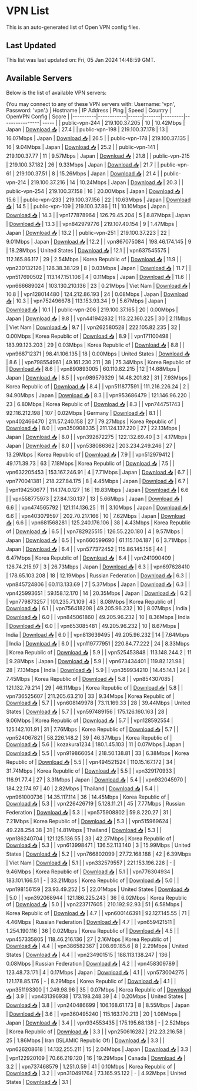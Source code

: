 # VPN List

This is an auto-generated list of Open VPN config files.

## Last Updated

This list was last updated on: Fri, 05 Jan 2024 14:48:59 GMT.

## Available Servers

Below is the list of available VPN servers:

(You may connect to any of these VPN servers with: Username: 'vpn', Password: 'vpn'.)
| Hostname | IP Address | Ping | Speed | Country | OpenVPN Config | Score |
|----------|------------|------|-------|---------|----------------| ----- |
| public-vpn-244 | 219.100.37.205 | 10 | 10.42Mbps | Japan | [Download 📥](./configs/server_0_JP.ovpn) | 27.4 |
| public-vpn-198 | 219.100.37.178 | 13 | 16.07Mbps | Japan | [Download 📥](./configs/server_1_JP.ovpn) | 26.5 |
| public-vpn-178 | 219.100.37.135 | 16 | 9.04Mbps | Japan | [Download 📥](./configs/server_2_JP.ovpn) | 25.2 |
| public-vpn-141 | 219.100.37.77 | 11 | 9.57Mbps | Japan | [Download 📥](./configs/server_3_JP.ovpn) | 21.8 |
| public-vpn-215 | 219.100.37.182 | 26 | 9.33Mbps | Japan | [Download 📥](./configs/server_4_JP.ovpn) | 21.7 |
| public-vpn-61 | 219.100.37.51 | 8 | 15.26Mbps | Japan | [Download 📥](./configs/server_5_JP.ovpn) | 21.4 |
| public-vpn-214 | 219.100.37.216 | 14 | 10.24Mbps | Japan | [Download 📥](./configs/server_6_JP.ovpn) | 20.3 |
| public-vpn-254 | 219.100.37.158 | 16 | 20.00Mbps | Japan | [Download 📥](./configs/server_7_JP.ovpn) | 15.6 |
| public-vpn-233 | 219.100.37.156 | 22 | 10.63Mbps | Japan | [Download 📥](./configs/server_8_JP.ovpn) | 14.5 |
| public-vpn-109 | 219.100.37.86 | 11 | 10.10Mbps | Japan | [Download 📥](./configs/server_9_JP.ovpn) | 14.3 |
| vpn177878964 | 126.79.45.204 | 5 | 8.87Mbps | Japan | [Download 📥](./configs/server_10_JP.ovpn) | 13.3 |
| vpn842979776 | 219.107.40.154 | 9 | 1.47Mbps | Japan | [Download 📥](./configs/server_11_JP.ovpn) | 13.2 |
| public-vpn-251 | 219.100.37.223 | 22 | 9.01Mbps | Japan | [Download 📥](./configs/server_12_JP.ovpn) | 12.2 |
| vpn867075084 | 198.46.174.145 | 9 | 18.28Mbps | United States | [Download 📥](./configs/server_13_US.ovpn) | 12.1 |
| vpn637545575 | 112.165.86.117 | 29 | 2.54Mbps | Korea Republic of | [Download 📥](./configs/server_14_KR.ovpn) | 11.9 |
| vpn230132126 | 126.38.38.129 | 8 | 0.03Mbps | Japan | [Download 📥](./configs/server_15_JP.ovpn) | 11.7 |
| vpn517690502 | 113.147.151.106 | 4 | 0.11Mbps | Japan | [Download 📥](./configs/server_16_JP.ovpn) | 11.6 |
| vpn666689024 | 103.130.210.136 | 23 | 0.21Mbps | Viet Nam | [Download 📥](./configs/server_17_VN.ovpn) | 10.8 |
| vpn128014480 | 124.212.86.193 | 24 | 0.08Mbps | Japan | [Download 📥](./configs/server_18_JP.ovpn) | 10.3 |
| vpn752496678 | 113.153.93.34 | 9 | 5.67Mbps | Japan | [Download 📥](./configs/server_19_JP.ovpn) | 10.1 |
| public-vpn-206 | 219.100.37.165 | 20 | 0.00Mbps | Japan | [Download 📥](./configs/server_20_JP.ovpn) | 9.8 |
| vpn441942832 | 113.22.160.225 | 30 | 2.11Mbps | Viet Nam | [Download 📥](./configs/server_21_VN.ovpn) | 9.7 |
| vpn262580528 | 222.105.82.235 | 32 | 0.00Mbps | Korea Republic of | [Download 📥](./configs/server_22_KR.ovpn) | 8.9 |
| vpn171100498 | 183.99.123.203 | 29 | 0.03Mbps | Korea Republic of | [Download 📥](./configs/server_23_KR.ovpn) | 8.8 |
| vpn968712371 | 98.41.106.135 | 18 | 0.00Mbps | United States | [Download 📥](./configs/server_24_US.ovpn) | 8.6 |
| vpn798554961 | 49.161.230.211 | 38 | 75.34Mbps | Korea Republic of | [Download 📥](./configs/server_25_KR.ovpn) | 8.6 |
| vpn890893005 | 60.110.82.215 | 12 | 14.68Mbps | Japan | [Download 📥](./configs/server_26_JP.ovpn) | 8.5 |
| vpn989579329 | 14.48.201.82 | 31 | 7.93Mbps | Korea Republic of | [Download 📥](./configs/server_27_KR.ovpn) | 8.4 |
| vpn511877591 | 111.216.226.24 | 2 | 94.90Mbps | Japan | [Download 📥](./configs/server_28_JP.ovpn) | 8.3 |
| vpn953686479 | 121.146.96.220 | 23 | 6.80Mbps | Korea Republic of | [Download 📥](./configs/server_29_KR.ovpn) | 8.3 |
| vpn744751743 | 92.116.212.198 | 107 | 0.02Mbps | Germany | [Download 📥](./configs/server_30_DE.ovpn) | 8.1 |
| vpn402466470 | 211.57.240.158 | 27 | 79.27Mbps | Korea Republic of | [Download 📥](./configs/server_31_KR.ovpn) | 8.0 |
| vpn350908335 | 211.124.137.220 | 27 | 22.13Mbps | Japan | [Download 📥](./configs/server_32_JP.ovpn) | 8.0 |
| vpn392672275 | 122.132.69.40 | 3 | 4.17Mbps | Japan | [Download 📥](./configs/server_33_JP.ovpn) | 8.0 |
| vpn538086362 | 203.234.249.246 | 27 | 13.29Mbps | Korea Republic of | [Download 📥](./configs/server_34_KR.ovpn) | 7.9 |
| vpn512979412 | 49.171.39.73 | 63 | 7.18Mbps | Korea Republic of | [Download 📥](./configs/server_35_KR.ovpn) | 7.5 |
| vpn632205453 | 153.167.246.91 | 4 | 7.71Mbps | Japan | [Download 📥](./configs/server_36_JP.ovpn) | 6.7 |
| vpn770041381 | 218.227.84.175 | 8 | 4.45Mbps | Japan | [Download 📥](./configs/server_37_JP.ovpn) | 6.7 |
| vpn194250677 | 114.174.0.127 | 16 | 19.83Mbps | Japan | [Download 📥](./configs/server_38_JP.ovpn) | 6.6 |
| vpn558775973 | 27.84.130.137 | 13 | 5.66Mbps | Japan | [Download 📥](./configs/server_39_JP.ovpn) | 6.6 |
| vpn474565792 | 121.114.136.25 | 11 | 3.10Mbps | Japan | [Download 📥](./configs/server_40_JP.ovpn) | 6.6 |
| vpn403079597 | 202.70.217.166 | 10 | 7.62Mbps | Japan | [Download 📥](./configs/server_41_JP.ovpn) | 6.6 |
| vpn681568281 | 125.240.176.106 | 38 | 4.43Mbps | Korea Republic of | [Download 📥](./configs/server_42_KR.ovpn) | 6.5 |
| vpn782925515 | 126.55.220.180 | 4 | 9.57Mbps | Japan | [Download 📥](./configs/server_43_JP.ovpn) | 6.5 |
| vpn660599690 | 61.115.104.187 | 6 | 3.71Mbps | Japan | [Download 📥](./configs/server_44_JP.ovpn) | 6.4 |
| vpn577372452 | 115.86.145.156 | 44 | 6.47Mbps | Korea Republic of | [Download 📥](./configs/server_45_KR.ovpn) | 6.4 |
| vpn241090409 | 126.74.215.97 | 3 | 26.73Mbps | Japan | [Download 📥](./configs/server_46_JP.ovpn) | 6.3 |
| vpn697628410 | 178.65.103.208 | 18 | 12.19Mbps | Russian Federation | [Download 📥](./configs/server_47_RU.ovpn) | 6.3 |
| vpn845724806 | 60.113.133.69 | 7 | 5.37Mbps | Japan | [Download 📥](./configs/server_48_JP.ovpn) | 6.3 |
| vpn425993651 | 59.158.12.170 | 14 | 20.35Mbps | Japan | [Download 📥](./configs/server_49_JP.ovpn) | 6.2 |
| vpn779873257 | 101.235.71.109 | 43 | 8.08Mbps | Korea Republic of | [Download 📥](./configs/server_50_KR.ovpn) | 6.1 |
| vpn756418208 | 49.205.96.232 | 10 | 8.07Mbps | India | [Download 📥](./configs/server_51_IN.ovpn) | 6.0 |
| vpn845061860 | 49.205.96.232 | 10 | 8.36Mbps | India | [Download 📥](./configs/server_52_IN.ovpn) | 6.0 |
| vpn653085481 | 49.205.96.232 | 10 | 8.67Mbps | India | [Download 📥](./configs/server_53_IN.ovpn) | 6.0 |
| vpn813639495 | 49.205.96.232 | 14 | 7.64Mbps | India | [Download 📥](./configs/server_54_IN.ovpn) | 6.0 |
| vpn119777951 | 220.84.77.222 | 24 | 8.33Mbps | Korea Republic of | [Download 📥](./configs/server_55_KR.ovpn) | 5.9 |
| vpn525453848 | 113.148.244.2 | 11 | 9.28Mbps | Japan | [Download 📥](./configs/server_56_JP.ovpn) | 5.9 |
| vpn673434401 | 119.82.121.98 | 28 | 7.13Mbps | India | [Download 📥](./configs/server_57_IN.ovpn) | 5.9 |
| vpn359934210 | 14.45.14.1 | 24 | 7.45Mbps | Korea Republic of | [Download 📥](./configs/server_58_KR.ovpn) | 5.8 |
| vpn854307085 | 121.132.79.214 | 29 | 46.11Mbps | Korea Republic of | [Download 📥](./configs/server_59_KR.ovpn) | 5.8 |
| vpn736525607 | 211.205.63.210 | 33 | 9.34Mbps | Korea Republic of | [Download 📥](./configs/server_60_KR.ovpn) | 5.7 |
| vpn608149978 | 73.11.169.33 | 28 | 39.44Mbps | United States | [Download 📥](./configs/server_61_US.ovpn) | 5.7 |
| vpn597489156 | 175.126.160.163 | 28 | 9.06Mbps | Korea Republic of | [Download 📥](./configs/server_62_KR.ovpn) | 5.7 |
| vpn128592554 | 125.142.101.91 | 31 | 7.76Mbps | Korea Republic of | [Download 📥](./configs/server_63_KR.ovpn) | 5.7 |
| vpn524067821 | 58.226.148.2 | 39 | 46.37Mbps | Korea Republic of | [Download 📥](./configs/server_64_KR.ovpn) | 5.6 |
| kozakura1234 | 180.1.45.103 | 11 | 0.07Mbps | Japan | [Download 📥](./configs/server_65_JP.ovpn) | 5.5 |
| vpn919866054 | 218.50.138.81 | 33 | 6.38Mbps | Korea Republic of | [Download 📥](./configs/server_66_KR.ovpn) | 5.5 |
| vpn494521524 | 110.15.167.172 | 34 | 31.74Mbps | Korea Republic of | [Download 📥](./configs/server_67_KR.ovpn) | 5.5 |
| vpn329170933 | 116.91.77.4 | 27 | 3.31Mbps | Japan | [Download 📥](./configs/server_68_JP.ovpn) | 5.4 |
| vpn932045970 | 184.22.174.97 | 40 | 2.82Mbps | Thailand | [Download 📥](./configs/server_69_TH.ovpn) | 5.4 |
| vpn961000736 | 14.35.117.114 | 36 | 14.45Mbps | Korea Republic of | [Download 📥](./configs/server_70_KR.ovpn) | 5.3 |
| vpn226426719 | 5.128.11.21 | 45 | 7.77Mbps | Russian Federation | [Download 📥](./configs/server_71_RU.ovpn) | 5.3 |
| vpn575908802 | 59.8.220.27 | 31 | 7.21Mbps | Korea Republic of | [Download 📥](./configs/server_72_KR.ovpn) | 5.3 |
| vpn515969624 | 49.228.254.38 | 31 | 14.81Mbps | Thailand | [Download 📥](./configs/server_73_TH.ovpn) | 5.3 |
| vpn186240704 | 121.125.136.55 | 33 | 42.27Mbps | Korea Republic of | [Download 📥](./configs/server_74_KR.ovpn) | 5.3 |
| vpn613998471 | 136.52.113.140 | 3 | 15.99Mbps | United States | [Download 📥](./configs/server_75_US.ovpn) | 5.2 |
| vpn766802099 | 27.72.168.188 | 42 | 6.39Mbps | Viet Nam | [Download 📥](./configs/server_76_VN.ovpn) | 5.1 |
| vpn332579557 | 221.153.196.226 | - | 9.46Mbps | Korea Republic of | [Download 📥](./configs/server_77_KR.ovpn) | 5.1 |
| vpn776304934 | 183.101.166.51 | - | 33.21Mbps | Korea Republic of | [Download 📥](./configs/server_78_KR.ovpn) | 5.0 |
| vpn198156159 | 23.93.49.252 | 5 | 22.01Mbps | United States | [Download 📥](./configs/server_79_US.ovpn) | 5.0 |
| vpn392068944 | 121.186.225.243 | 36 | 6.02Mbps | Korea Republic of | [Download 📥](./configs/server_80_KR.ovpn) | 5.0 |
| vpn223717605 | 210.192.92.93 | 51 | 6.58Mbps | Korea Republic of | [Download 📥](./configs/server_81_KR.ovpn) | 4.7 |
| vpn600146391 | 92.127.145.55 | 71 | 4.46Mbps | Russian Federation | [Download 📥](./configs/server_82_RU.ovpn) | 4.7 |
| vpn659421511 | 1.254.190.116 | 36 | 0.02Mbps | Korea Republic of | [Download 📥](./configs/server_83_KR.ovpn) | 4.5 |
| vpn457335805 | 118.46.216.136 | 27 | 2.16Mbps | Korea Republic of | [Download 📥](./configs/server_84_KR.ovpn) | 4.4 |
| vpn386582367 | 208.69.185.6 | 8 | 2.29Mbps | United States | [Download 📥](./configs/server_85_US.ovpn) | 4.4 |
| vpn234901515 | 188.113.138.247 | 136 | 0.08Mbps | Russian Federation | [Download 📥](./configs/server_86_RU.ovpn) | 4.2 |
| vpn458309789 | 123.48.73.171 | 4 | 0.17Mbps | Japan | [Download 📥](./configs/server_87_JP.ovpn) | 4.1 |
| vpn573004275 | 121.178.85.176 | - | 8.29Mbps | Korea Republic of | [Download 📥](./configs/server_88_KR.ovpn) | 4.1 |
| vpn351193300 | 1.249.98.96 | 35 | 0.07Mbps | Korea Republic of | [Download 📥](./configs/server_89_KR.ovpn) | 3.9 |
| vpn431396938 | 173.198.248.39 | 4 | 0.20Mbps | United States | [Download 📥](./configs/server_90_US.ovpn) | 3.8 |
| vpn240486699 | 106.168.61.173 | 8 | 8.55Mbps | Japan | [Download 📥](./configs/server_91_JP.ovpn) | 3.6 |
| vpn360495240 | 115.163.170.213 | 20 | 1.08Mbps | Japan | [Download 📥](./configs/server_92_JP.ovpn) | 3.4 |
| vpn934553435 | 175.195.68.138 | - | 2.52Mbps | Korea Republic of | [Download 📥](./configs/server_93_KR.ovpn) | 3.3 |
| vpn250616282 | 212.23.216.58 | 25 | 1.86Mbps | Iran (ISLAMIC Republic Of) | [Download 📥](./configs/server_94_IR.ovpn) | 3.3 |
| vpn626208618 | 14.132.255.211 | 15 | 2.04Mbps | Japan | [Download 📥](./configs/server_95_JP.ovpn) | 3.3 |
| vpn122920109 | 70.66.219.120 | 16 | 19.29Mbps | Canada | [Download 📥](./configs/server_96_CA.ovpn) | 3.2 |
| vpn737468579 | 1.251.0.59 | 41 | 0.10Mbps | Korea Republic of | [Download 📥](./configs/server_97_KR.ovpn) | 3.2 |
| vpn310491764 | 73.165.95.122 | - | 4.92Mbps | United States | [Download 📥](./configs/server_98_US.ovpn) | 3.1 |
